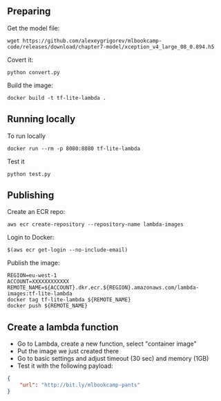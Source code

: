
## Preparing

Get the model file:

```
wget https://github.com/alexeygrigorev/mlbookcamp-code/releases/download/chapter7-model/xception_v4_large_08_0.894.h5
```

Covert it:

```
python convert.py
```


Build the image:
```
docker build -t tf-lite-lambda .
```

## Running locally

To run locally

```
docker run --rm -p 8080:8080 tf-lite-lambda
```

Test it

```
python test.py
```


## Publishing

Create an ECR repo:

```
aws ecr create-repository --repository-name lambda-images
```

Login to Docker:

```
$(aws ecr get-login --no-include-email)
```


Publish the image:

```
REGION=eu-west-1
ACCOUNT=XXXXXXXXXXXX
REMOTE_NAME=${ACCOUNT}.dkr.ecr.${REGION}.amazonaws.com/lambda-images:tf-lite-lambda 
docker tag tf-lite-lambda ${REMOTE_NAME}
docker push ${REMOTE_NAME}
```

## Create a lambda function

* Go to Lambda, create a new function, select "container image"
* Put the image we just created there
* Go to basic settings and adjust timeout (30 sec) and memory (1GB)
* Test it with the following payload:

```json
{
    "url": "http://bit.ly/mlbookcamp-pants"
}
```
